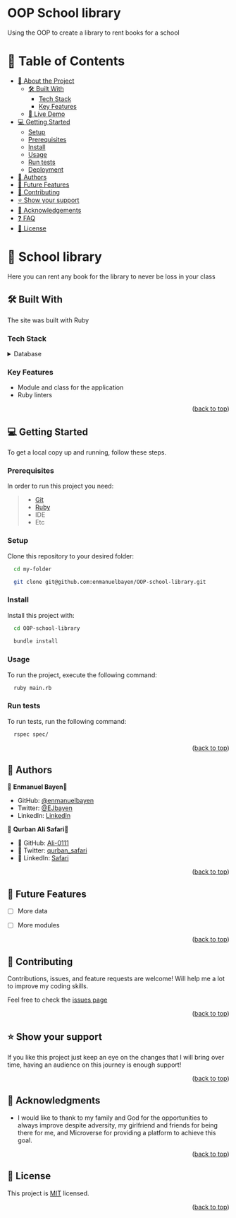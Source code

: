 # OOP School library 

Using the OOP to create a library to rent books for a school

<a name="readme-top"></a>


# 📗 Table of Contents

- [📖 About the Project](#about-project)
  - [🛠 Built With](#built-with)
    - [Tech Stack](#tech-stack)
    - [Key Features](#key-features)
  - [🚀 Live Demo](#live-demo)
- [💻 Getting Started](#getting-started)
  - [Setup](#setup)
  - [Prerequisites](#prerequisites)
  - [Install](#install)
  - [Usage](#usage)
  - [Run tests](#run-tests)
  - [Deployment](#triangular_flag_on_post-deployment)
- [👥 Authors](#authors)
- [🔭 Future Features](#future-features)
- [🤝 Contributing](#contributing)
- [⭐️ Show your support](#support)
- [🙏 Acknowledgements](#acknowledgements)
- [❓ FAQ](#faq)
- [📝 License](#license)

<!-- PROJECT DESCRIPTION -->

# 📖 School library   <a name="about-project"></a>

Here you can rent any book for the library to never be loss in your class

## 🛠 Built With <a name="built-with"></a>

The site was built with Ruby

### Tech Stack <a name="tech-stack"></a>

<details>
<summary>Database</summary>
  <ul>
    <li><a href="https://www.ruby-lang.org/en/">Ruby</a></li>
  </ul>
</details>

<!-- Features -->

### Key Features <a name="key-features"></a>

- Module and class for the application 
- Ruby linters

<p align="right">(<a href="#readme-top">back to top</a>)</p>
<!-- LIVE DEMO -->

<!-- GETTING STARTED -->

## 💻 Getting Started <a name="getting-started"></a>

To get a local copy up and running, follow these steps.

### Prerequisites

In order to run this project you need:

> - [Git](https://www.linode.com/docs/guides/how-to-install-git-on-linux-mac-and-windows/)
> - [Ruby](https://github.com/microverseinc/curriculum-ruby/blob/main/simple-ruby/articles/ruby_installation_instructions.md)
> - IDE
> - Etc

### Setup

Clone this repository to your desired folder:

```sh
  cd my-folder

  git clone git@github.com:enmanuelbayen/OOP-school-library.git
```


### Install

Install this project with:

```sh
  cd OOP-school-library
  
  bundle install
```

### Usage

To run the project, execute the following command:

```sh
  ruby main.rb
```

### Run tests

To run tests, run the following command:

```sh
  rspec spec/
```

<p align="right">(<a href="#readme-top">back to top</a>)</p>

<!-- AUTHORS -->

## 👥 Authors <a name="authors"></a>

👤 **Enmanuel Bayen🔭**

- GitHub: [@enmanuelbayen](https://github.com/enmanuelbayen)
- Twitter: [@EJbayen](https://twitter.com/EJbayen)
- LinkedIn: [LinkedIn](https://www.linkedin.com/in/enmanuel-bayen-torres-480906128/)


👤 **Qurban Ali Safari🔭**

- 👤 GitHub:   [Ali-0111](https://github.com/Ali-0111)
- 👤 Twitter:  [qurban_safari](https://twitter.com/qurban_safari)
- 👤 LinkedIn: [Safari](https://www.linkedin.com/in/ali-safari-linked)
<p align="right">(<a href="#readme-top">back to top</a>)</p>


## 🔭 Future Features <a name="future-features"></a>

- [ ] More data
- [ ] More modules


<p align="right">(<a href="#readme-top">back to top</a>)</p>


## 🤝 Contributing <a name="contributing"></a>

Contributions, issues, and feature requests are welcome! Will help me a lot to improve my coding skills.

Feel free to check the [issues page](https://github.com/enmanuelbayen/OOP-school-library/issues)

<p align="right">(<a href="#readme-top">back to top</a>)</p>


## ⭐️ Show your support <a name="support"></a>


If you like this project just keep an eye on the changes that I will bring over time, having an audience on this journey is enough support!

<p align="right">(<a href="#readme-top">back to top</a>)</p>


## 🙏 Acknowledgments <a name="acknowledgements"></a>

- I would like to thank to my family and God for the opportunities to always improve despite adversity, my girlfriend and friends for being there for me, and Microverse for providing a platform to achieve this goal.

<p align="right">(<a href="#readme-top">back to top</a>)</p>


## 📝 License <a name="license"></a>

This project is [MIT](./LICENSE) licensed.

<p align="right">(<a href="#readme-top">back to top</a>)</p>
